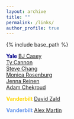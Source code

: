 ```yaml
---
layout: archive
title: ""
permalink: /links/
author_profile: true
---
```


{% include base_path %}

<span style="color:DarkBlue">**Yale**</span>
[BJ Casey](http://fablab.yale.edu/)  
[Ty Cannon](http://campuspress.yale.edu/cannonlab/)  
[Steve Chang](https://changlab.yale.edu/gallery/welcome-lab)  
[Monica Rosenburg](http://monicarosenberg.org/)   
[Jenna Reinen](https://scholar.google.com/citations?user=l1Te_8UAAAAJ&hl=en)  
[Adam Chekroud](https://www.springhealth.com/about)  

<span style="color:Gold">**Vanderbilt**</span>
[David Zald](http://zaldlab.psy.vanderbilt.edu/)

<span style="color:CornflowerBlue">**Vanderbilt**</span>
[Alex Martin](https://www.nimh.nih.gov/labs-at-nimh/research-areas/clinics-and-labs/lbc/index.shtml)


